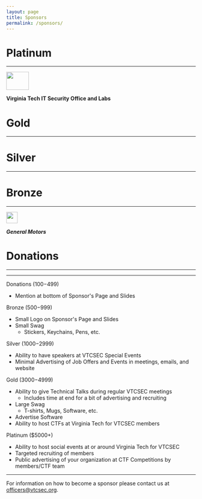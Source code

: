 ```yaml
---
layout: page
title: Sponsors
permalink: /sponsors/
---
```

# Platinum
---
<a href="url"><img src="vtcsec.org/images/VirginiaTechLogo.gif" align="center" height="48" width="60"></a>

**Virginia Tech IT Security Office and Labs**

# Gold
---

# Silver
---

# Bronze
---
<a href="url"><img src="vtcsec.org/images/sponsor-gm-tiny.gif" align="center" height="30" width="30"></a>

***General Motors***

# Donations
---

--------

Donations ($100-$499)

- Mention at bottom of Sponsor's Page and Slides

Bronze ($500-$999)

- Small Logo on Sponsor's Page and Slides
- Small Swag
    - Stickers, Keychains, Pens, etc.

Silver ($1000-$2999)

- Ability to have speakers at VTCSEC Special Events
- Minimal Advertising of Job Offers and Events in meetings, emails, and website

Gold ($3000-$4999)

- Ability to give Technical Talks during regular VTCSEC meetings
    - Includes time at end for a bit of advertising and recruiting
- Large Swag
    - T-shirts, Mugs, Software, etc.
- Advertise Software
- Ability to host CTFs at Virginia Tech for VTCSEC members

Platinum ($5000+)

- Ability to host social events at or around Virginia Tech for VTCSEC
- Targeted recruiting of members
- Public advertising of your organization at CTF Competitions by members/CTF team

---------------

For information on how to become a sponsor please contact us at [officers@vtcsec.org](mailto:officers@vtcsec.org).
